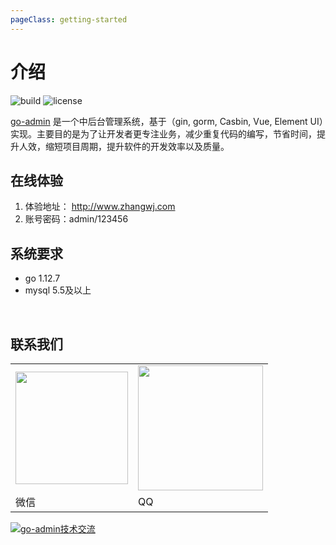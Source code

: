 ```yaml
---
pageClass: getting-started
---
```


# 介绍


![build](https://github.com/wenjianzhang/go-admin/workflows/build/badge.svg)   ![license](https://img.shields.io/github/license/mashape/apistatus.svg) 

<!-- <CodingAD /> -->

[go-admin](https://github.com/wenjianzhang/go-admin) 是一个中后台管理系统，基于（gin, gorm, Casbin, Vue, Element UI）实现。主要目的是为了让开发者更专注业务，减少重复代码的编写，节省时间，提升人效，缩短项目周期，提升软件的开发效率以及质量。


## 在线体验

1. 体验地址： http://www.zhangwj.com
2. 账号密码：admin/123456


## 系统要求

* go 1.12.7
* mysql 5.5及以上


<br/>

## 联系我们

<table>
  <tr>
    <td><img src="https://raw.githubusercontent.com/wenjianzhang/go-admin/master/demo/wx.png" width="180px"></td>
    <td><img src="https://raw.githubusercontent.com/wenjianzhang/go-admin/master/demo/qq.png" width="200px"></td>
  </tr>
  <tr>
    <td>微信</td>
    <td>QQ</td>
  </tr>
</table>
  
<a target="_blank" href="https://shang.qq.com/wpa/qunwpa?idkey=1affb445445bd442312fcad9a927007db74a0cd4380bbc08a6c97d2691744869"><img border="0" src="https://pub.idqqimg.com/wpa/images/group.png" alt="go-admin技术交流" title="go-admin技术交流"></a>
